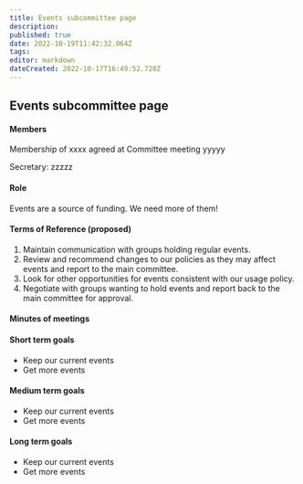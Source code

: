 ```yaml
---
title: Events subcommittee page
description: 
published: true
date: 2022-10-19T11:42:32.064Z
tags: 
editor: markdown
dateCreated: 2022-10-17T16:49:52.728Z
---
```


## Events subcommittee page

#### Members

Membership of xxxx agreed at Committee meeting yyyyy

Secretary: zzzzz

#### Role

Events are a source of funding. We need more of them!

#### Terms of Reference (proposed)

1.  Maintain communication with groups holding regular events.
2.  Review and recommend changes to our policies as they may affect events and report to the main committee.
3.  Look for other opportunities for events consistent with our usage policy.
4.  Negotiate with groups wanting to hold events and report back to the main committee for approval.

#### Minutes of meetings

#### Short term goals

-   Keep our current events
-   Get more events

#### Medium term goals

-   Keep our current events
-   Get more events

#### Long term goals

-   Keep our current events
-   Get more events
